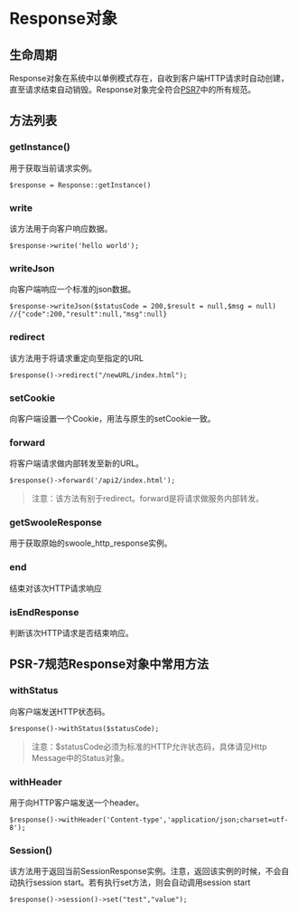 # Response对象
## 生命周期
Response对象在系统中以单例模式存在，自收到客户端HTTP请求时自动创建，直至请求结束自动销毁。Response对象完全符合[PSR7](psr-7.md)中的所有规范。
## 方法列表
### getInstance()
用于获取当前请求实例。
```
$response = Response::getInstance()
```

### write
该方法用于向客户响应数据。
```
$response->write('hello world');
```

### writeJson
向客户端响应一个标准的json数据。
```
$response->writeJson($statusCode = 200,$result = null,$msg = null)
//{"code":200,"result":null,"msg":null}
```

### redirect
该方法用于将请求重定向至指定的URL
```
$response()->redirect("/newURL/index.html");
```
### setCookie
向客户端设置一个Cookie，用法与原生的setCookie一致。
### forward
将客户端请求做内部转发至新的URL。
```
$response()->forward('/api2/index.html');
```
> 注意：该方法有别于redirect。forward是将请求做服务内部转发。

### getSwooleResponse
用于获取原始的swoole_http_response实例。
### end
结束对该次HTTP请求响应
### isEndResponse
判断该次HTTP请求是否结束响应。
## PSR-7规范Response对象中常用方法
### withStatus
向客户端发送HTTP状态码。
```
$response()->withStatus($statusCode);
```
> 注意：$statusCode必须为标准的HTTP允许状态码，具体请见Http Message中的Status对象。

### withHeader
用于向HTTP客户端发送一个header。
```
$response()->withHeader('Content-type','application/json;charset=utf-8');
```

### Session()
该方法用于返回当前SessionResponse实例。注意，返回该实例的时候，不会自动执行session start。若有执行set方法，则会自动调用session start
```
$response()->session()->set("test","value");
```